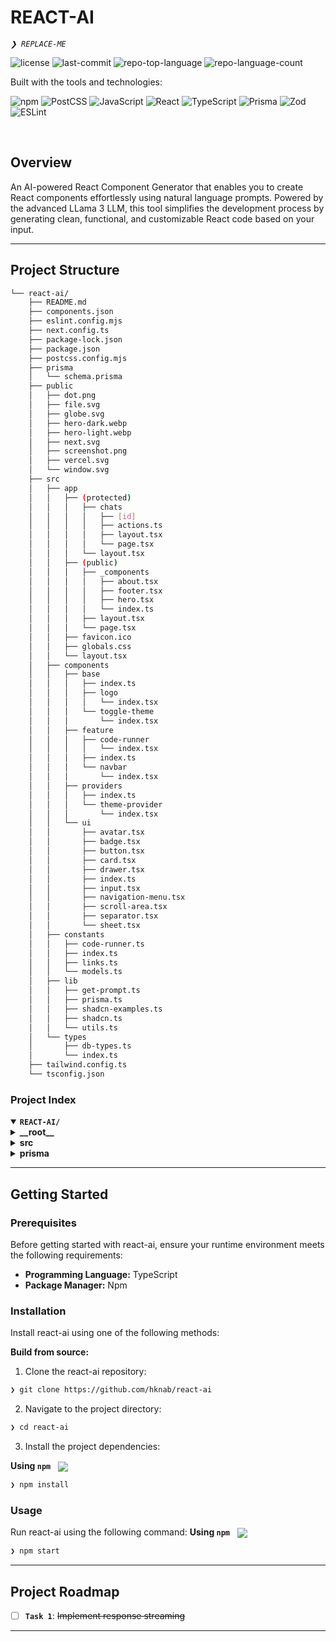 <div align="left" style="position: relative;">
<h1>REACT-AI</h1>
<p align="left">
	<em><code>❯ REPLACE-ME</code></em>
</p>
<p align="left">
	<img src="https://img.shields.io/github/license/hknab/react-ai?style=flat&logo=opensourceinitiative&logoColor=white&color=0080ff" alt="license">
	<img src="https://img.shields.io/github/last-commit/hknab/react-ai?style=flat&logo=git&logoColor=white&color=0080ff" alt="last-commit">
	<img src="https://img.shields.io/github/languages/top/hknab/react-ai?style=flat&color=0080ff" alt="repo-top-language">
	<img src="https://img.shields.io/github/languages/count/hknab/react-ai?style=flat&color=0080ff" alt="repo-language-count">
</p>
<p align="left">Built with the tools and technologies:</p>
<p align="left">
	<img src="https://img.shields.io/badge/npm-CB3837.svg?style=flat&logo=npm&logoColor=white" alt="npm">
	<img src="https://img.shields.io/badge/PostCSS-DD3A0A.svg?style=flat&logo=PostCSS&logoColor=white" alt="PostCSS">
	<img src="https://img.shields.io/badge/JavaScript-F7DF1E.svg?style=flat&logo=JavaScript&logoColor=black" alt="JavaScript">
	<img src="https://img.shields.io/badge/React-61DAFB.svg?style=flat&logo=React&logoColor=black" alt="React">
	<img src="https://img.shields.io/badge/TypeScript-3178C6.svg?style=flat&logo=TypeScript&logoColor=white" alt="TypeScript">
	<img src="https://img.shields.io/badge/Prisma-2D3748.svg?style=flat&logo=Prisma&logoColor=white" alt="Prisma">
	<img src="https://img.shields.io/badge/Zod-3E67B1.svg?style=flat&logo=Zod&logoColor=white" alt="Zod">
	<img src="https://img.shields.io/badge/ESLint-4B32C3.svg?style=flat&logo=ESLint&logoColor=white" alt="ESLint">
</p>
</div>
<br clear="right">

##  Overview

An AI-powered React Component Generator that enables you to create React components effortlessly using natural language prompts. Powered by the advanced LLama 3 LLM, this tool simplifies the development process by generating clean, functional, and customizable React code based on your input.

---


##  Project Structure

```sh
└── react-ai/
    ├── README.md
    ├── components.json
    ├── eslint.config.mjs
    ├── next.config.ts
    ├── package-lock.json
    ├── package.json
    ├── postcss.config.mjs
    ├── prisma
    │   └── schema.prisma
    ├── public
    │   ├── dot.png
    │   ├── file.svg
    │   ├── globe.svg
    │   ├── hero-dark.webp
    │   ├── hero-light.webp
    │   ├── next.svg
    │   ├── screenshot.png
    │   ├── vercel.svg
    │   └── window.svg
    ├── src
    │   ├── app
    │   │   ├── (protected)
    │   │   │   ├── chats
    │   │   │   │   ├── [id]
    │   │   │   │   ├── actions.ts
    │   │   │   │   ├── layout.tsx
    │   │   │   │   └── page.tsx
    │   │   │   └── layout.tsx
    │   │   ├── (public)
    │   │   │   ├── _components
    │   │   │   │   ├── about.tsx
    │   │   │   │   ├── footer.tsx
    │   │   │   │   ├── hero.tsx
    │   │   │   │   └── index.ts
    │   │   │   ├── layout.tsx
    │   │   │   └── page.tsx
    │   │   ├── favicon.ico
    │   │   ├── globals.css
    │   │   └── layout.tsx
    │   ├── components
    │   │   ├── base
    │   │   │   ├── index.ts
    │   │   │   ├── logo
    │   │   │   │   └── index.tsx
    │   │   │   └── toggle-theme
    │   │   │       └── index.tsx
    │   │   ├── feature
    │   │   │   ├── code-runner
    │   │   │   │   └── index.tsx
    │   │   │   ├── index.ts
    │   │   │   └── navbar
    │   │   │       └── index.tsx
    │   │   ├── providers
    │   │   │   ├── index.ts
    │   │   │   └── theme-provider
    │   │   │       └── index.tsx
    │   │   └── ui
    │   │       ├── avatar.tsx
    │   │       ├── badge.tsx
    │   │       ├── button.tsx
    │   │       ├── card.tsx
    │   │       ├── drawer.tsx
    │   │       ├── index.ts
    │   │       ├── input.tsx
    │   │       ├── navigation-menu.tsx
    │   │       ├── scroll-area.tsx
    │   │       ├── separator.tsx
    │   │       └── sheet.tsx
    │   ├── constants
    │   │   ├── code-runner.ts
    │   │   ├── index.ts
    │   │   ├── links.ts
    │   │   └── models.ts
    │   ├── lib
    │   │   ├── get-prompt.ts
    │   │   ├── prisma.ts
    │   │   ├── shadcn-examples.ts
    │   │   ├── shadcn.ts
    │   │   └── utils.ts
    │   └── types
    │       ├── db-types.ts
    │       └── index.ts
    ├── tailwind.config.ts
    └── tsconfig.json
```


###  Project Index
<details open>
	<summary><b><code>REACT-AI/</code></b></summary>
	<details> <!-- __root__ Submodule -->
		<summary><b>__root__</b></summary>
		<blockquote>
			<table>
			<tr>
				<td><b><a href='https://github.com/hknab/react-ai/blob/master/package-lock.json'>package-lock.json</a></b></td>
				<td><code>❯ REPLACE-ME</code></td>
			</tr>
			<tr>
				<td><b><a href='https://github.com/hknab/react-ai/blob/master/next.config.ts'>next.config.ts</a></b></td>
				<td><code>❯ REPLACE-ME</code></td>
			</tr>
			<tr>
				<td><b><a href='https://github.com/hknab/react-ai/blob/master/tsconfig.json'>tsconfig.json</a></b></td>
				<td><code>❯ REPLACE-ME</code></td>
			</tr>
			<tr>
				<td><b><a href='https://github.com/hknab/react-ai/blob/master/eslint.config.mjs'>eslint.config.mjs</a></b></td>
				<td><code>❯ REPLACE-ME</code></td>
			</tr>
			<tr>
				<td><b><a href='https://github.com/hknab/react-ai/blob/master/postcss.config.mjs'>postcss.config.mjs</a></b></td>
				<td><code>❯ REPLACE-ME</code></td>
			</tr>
			<tr>
				<td><b><a href='https://github.com/hknab/react-ai/blob/master/package.json'>package.json</a></b></td>
				<td><code>❯ REPLACE-ME</code></td>
			</tr>
			<tr>
				<td><b><a href='https://github.com/hknab/react-ai/blob/master/components.json'>components.json</a></b></td>
				<td><code>❯ REPLACE-ME</code></td>
			</tr>
			<tr>
				<td><b><a href='https://github.com/hknab/react-ai/blob/master/tailwind.config.ts'>tailwind.config.ts</a></b></td>
				<td><code>❯ REPLACE-ME</code></td>
			</tr>
			</table>
		</blockquote>
	</details>
	<details> <!-- src Submodule -->
		<summary><b>src</b></summary>
		<blockquote>
			<details>
				<summary><b>types</b></summary>
				<blockquote>
					<table>
					<tr>
						<td><b><a href='https://github.com/hknab/react-ai/blob/master/src/types/index.ts'>index.ts</a></b></td>
						<td><code>❯ REPLACE-ME</code></td>
					</tr>
					<tr>
						<td><b><a href='https://github.com/hknab/react-ai/blob/master/src/types/db-types.ts'>db-types.ts</a></b></td>
						<td><code>❯ REPLACE-ME</code></td>
					</tr>
					</table>
				</blockquote>
			</details>
			<details>
				<summary><b>lib</b></summary>
				<blockquote>
					<table>
					<tr>
						<td><b><a href='https://github.com/hknab/react-ai/blob/master/src/lib/get-prompt.ts'>get-prompt.ts</a></b></td>
						<td><code>❯ REPLACE-ME</code></td>
					</tr>
					<tr>
						<td><b><a href='https://github.com/hknab/react-ai/blob/master/src/lib/shadcn.ts'>shadcn.ts</a></b></td>
						<td><code>❯ REPLACE-ME</code></td>
					</tr>
					<tr>
						<td><b><a href='https://github.com/hknab/react-ai/blob/master/src/lib/utils.ts'>utils.ts</a></b></td>
						<td><code>❯ REPLACE-ME</code></td>
					</tr>
					<tr>
						<td><b><a href='https://github.com/hknab/react-ai/blob/master/src/lib/prisma.ts'>prisma.ts</a></b></td>
						<td><code>❯ REPLACE-ME</code></td>
					</tr>
					<tr>
						<td><b><a href='https://github.com/hknab/react-ai/blob/master/src/lib/shadcn-examples.ts'>shadcn-examples.ts</a></b></td>
						<td><code>❯ REPLACE-ME</code></td>
					</tr>
					</table>
				</blockquote>
			</details>
			<details>
				<summary><b>components</b></summary>
				<blockquote>
					<details>
						<summary><b>providers</b></summary>
						<blockquote>
							<table>
							<tr>
								<td><b><a href='https://github.com/hknab/react-ai/blob/master/src/components/providers/index.ts'>index.ts</a></b></td>
								<td><code>❯ REPLACE-ME</code></td>
							</tr>
							</table>
							<details>
								<summary><b>theme-provider</b></summary>
								<blockquote>
									<table>
									<tr>
										<td><b><a href='https://github.com/hknab/react-ai/blob/master/src/components/providers/theme-provider/index.tsx'>index.tsx</a></b></td>
										<td><code>❯ REPLACE-ME</code></td>
									</tr>
									</table>
								</blockquote>
							</details>
						</blockquote>
					</details>
					<details>
						<summary><b>base</b></summary>
						<blockquote>
							<table>
							<tr>
								<td><b><a href='https://github.com/hknab/react-ai/blob/master/src/components/base/index.ts'>index.ts</a></b></td>
								<td><code>❯ REPLACE-ME</code></td>
							</tr>
							</table>
							<details>
								<summary><b>toggle-theme</b></summary>
								<blockquote>
									<table>
									<tr>
										<td><b><a href='https://github.com/hknab/react-ai/blob/master/src/components/base/toggle-theme/index.tsx'>index.tsx</a></b></td>
										<td><code>❯ REPLACE-ME</code></td>
									</tr>
									</table>
								</blockquote>
							</details>
							<details>
								<summary><b>logo</b></summary>
								<blockquote>
									<table>
									<tr>
										<td><b><a href='https://github.com/hknab/react-ai/blob/master/src/components/base/logo/index.tsx'>index.tsx</a></b></td>
										<td><code>❯ REPLACE-ME</code></td>
									</tr>
									</table>
								</blockquote>
							</details>
						</blockquote>
					</details>
					<details>
						<summary><b>feature</b></summary>
						<blockquote>
							<table>
							<tr>
								<td><b><a href='https://github.com/hknab/react-ai/blob/master/src/components/feature/index.ts'>index.ts</a></b></td>
								<td><code>❯ REPLACE-ME</code></td>
							</tr>
							</table>
							<details>
								<summary><b>code-runner</b></summary>
								<blockquote>
									<table>
									<tr>
										<td><b><a href='https://github.com/hknab/react-ai/blob/master/src/components/feature/code-runner/index.tsx'>index.tsx</a></b></td>
										<td><code>❯ REPLACE-ME</code></td>
									</tr>
									</table>
								</blockquote>
							</details>
							<details>
								<summary><b>navbar</b></summary>
								<blockquote>
									<table>
									<tr>
										<td><b><a href='https://github.com/hknab/react-ai/blob/master/src/components/feature/navbar/index.tsx'>index.tsx</a></b></td>
										<td><code>❯ REPLACE-ME</code></td>
									</tr>
									</table>
								</blockquote>
							</details>
						</blockquote>
					</details>
					<details>
						<summary><b>ui</b></summary>
						<blockquote>
							<table>
							<tr>
								<td><b><a href='https://github.com/hknab/react-ai/blob/master/src/components/ui/sheet.tsx'>sheet.tsx</a></b></td>
								<td><code>❯ REPLACE-ME</code></td>
							</tr>
							<tr>
								<td><b><a href='https://github.com/hknab/react-ai/blob/master/src/components/ui/badge.tsx'>badge.tsx</a></b></td>
								<td><code>❯ REPLACE-ME</code></td>
							</tr>
							<tr>
								<td><b><a href='https://github.com/hknab/react-ai/blob/master/src/components/ui/scroll-area.tsx'>scroll-area.tsx</a></b></td>
								<td><code>❯ REPLACE-ME</code></td>
							</tr>
							<tr>
								<td><b><a href='https://github.com/hknab/react-ai/blob/master/src/components/ui/input.tsx'>input.tsx</a></b></td>
								<td><code>❯ REPLACE-ME</code></td>
							</tr>
							<tr>
								<td><b><a href='https://github.com/hknab/react-ai/blob/master/src/components/ui/separator.tsx'>separator.tsx</a></b></td>
								<td><code>❯ REPLACE-ME</code></td>
							</tr>
							<tr>
								<td><b><a href='https://github.com/hknab/react-ai/blob/master/src/components/ui/index.ts'>index.ts</a></b></td>
								<td><code>❯ REPLACE-ME</code></td>
							</tr>
							<tr>
								<td><b><a href='https://github.com/hknab/react-ai/blob/master/src/components/ui/button.tsx'>button.tsx</a></b></td>
								<td><code>❯ REPLACE-ME</code></td>
							</tr>
							<tr>
								<td><b><a href='https://github.com/hknab/react-ai/blob/master/src/components/ui/drawer.tsx'>drawer.tsx</a></b></td>
								<td><code>❯ REPLACE-ME</code></td>
							</tr>
							<tr>
								<td><b><a href='https://github.com/hknab/react-ai/blob/master/src/components/ui/navigation-menu.tsx'>navigation-menu.tsx</a></b></td>
								<td><code>❯ REPLACE-ME</code></td>
							</tr>
							<tr>
								<td><b><a href='https://github.com/hknab/react-ai/blob/master/src/components/ui/avatar.tsx'>avatar.tsx</a></b></td>
								<td><code>❯ REPLACE-ME</code></td>
							</tr>
							<tr>
								<td><b><a href='https://github.com/hknab/react-ai/blob/master/src/components/ui/card.tsx'>card.tsx</a></b></td>
								<td><code>❯ REPLACE-ME</code></td>
							</tr>
							</table>
						</blockquote>
					</details>
				</blockquote>
			</details>
			<details>
				<summary><b>constants</b></summary>
				<blockquote>
					<table>
					<tr>
						<td><b><a href='https://github.com/hknab/react-ai/blob/master/src/constants/models.ts'>models.ts</a></b></td>
						<td><code>❯ REPLACE-ME</code></td>
					</tr>
					<tr>
						<td><b><a href='https://github.com/hknab/react-ai/blob/master/src/constants/index.ts'>index.ts</a></b></td>
						<td><code>❯ REPLACE-ME</code></td>
					</tr>
					<tr>
						<td><b><a href='https://github.com/hknab/react-ai/blob/master/src/constants/links.ts'>links.ts</a></b></td>
						<td><code>❯ REPLACE-ME</code></td>
					</tr>
					<tr>
						<td><b><a href='https://github.com/hknab/react-ai/blob/master/src/constants/code-runner.ts'>code-runner.ts</a></b></td>
						<td><code>❯ REPLACE-ME</code></td>
					</tr>
					</table>
				</blockquote>
			</details>
			<details>
				<summary><b>app</b></summary>
				<blockquote>
					<table>
					<tr>
						<td><b><a href='https://github.com/hknab/react-ai/blob/master/src/app/layout.tsx'>layout.tsx</a></b></td>
						<td><code>❯ REPLACE-ME</code></td>
					</tr>
					<tr>
						<td><b><a href='https://github.com/hknab/react-ai/blob/master/src/app/globals.css'>globals.css</a></b></td>
						<td><code>❯ REPLACE-ME</code></td>
					</tr>
					</table>
					<details>
						<summary><b>(public)</b></summary>
						<blockquote>
							<table>
							<tr>
								<td><b><a href='https://github.com/hknab/react-ai/blob/master/src/app/(public)/layout.tsx'>layout.tsx</a></b></td>
								<td><code>❯ REPLACE-ME</code></td>
							</tr>
							<tr>
								<td><b><a href='https://github.com/hknab/react-ai/blob/master/src/app/(public)/page.tsx'>page.tsx</a></b></td>
								<td><code>❯ REPLACE-ME</code></td>
							</tr>
							</table>
							<details>
								<summary><b>_components</b></summary>
								<blockquote>
									<table>
									<tr>
										<td><b><a href='https://github.com/hknab/react-ai/blob/master/src/app/(public)/_components/footer.tsx'>footer.tsx</a></b></td>
										<td><code>❯ REPLACE-ME</code></td>
									</tr>
									<tr>
										<td><b><a href='https://github.com/hknab/react-ai/blob/master/src/app/(public)/_components/index.ts'>index.ts</a></b></td>
										<td><code>❯ REPLACE-ME</code></td>
									</tr>
									<tr>
										<td><b><a href='https://github.com/hknab/react-ai/blob/master/src/app/(public)/_components/hero.tsx'>hero.tsx</a></b></td>
										<td><code>❯ REPLACE-ME</code></td>
									</tr>
									<tr>
										<td><b><a href='https://github.com/hknab/react-ai/blob/master/src/app/(public)/_components/about.tsx'>about.tsx</a></b></td>
										<td><code>❯ REPLACE-ME</code></td>
									</tr>
									</table>
								</blockquote>
							</details>
						</blockquote>
					</details>
					<details>
						<summary><b>(protected)</b></summary>
						<blockquote>
							<table>
							<tr>
								<td><b><a href='https://github.com/hknab/react-ai/blob/master/src/app/(protected)/layout.tsx'>layout.tsx</a></b></td>
								<td><code>❯ REPLACE-ME</code></td>
							</tr>
							</table>
							<details>
								<summary><b>chats</b></summary>
								<blockquote>
									<table>
									<tr>
										<td><b><a href='https://github.com/hknab/react-ai/blob/master/src/app/(protected)/chats/layout.tsx'>layout.tsx</a></b></td>
										<td><code>❯ REPLACE-ME</code></td>
									</tr>
									<tr>
										<td><b><a href='https://github.com/hknab/react-ai/blob/master/src/app/(protected)/chats/page.tsx'>page.tsx</a></b></td>
										<td><code>❯ REPLACE-ME</code></td>
									</tr>
									<tr>
										<td><b><a href='https://github.com/hknab/react-ai/blob/master/src/app/(protected)/chats/actions.ts'>actions.ts</a></b></td>
										<td><code>❯ REPLACE-ME</code></td>
									</tr>
									</table>
									<details>
										<summary><b>[id]</b></summary>
										<blockquote>
											<table>
											<tr>
												<td><b><a href='https://github.com/hknab/react-ai/blob/master/src/app/(protected)/chats/[id]/page.client.tsx'>page.client.tsx</a></b></td>
												<td><code>❯ REPLACE-ME</code></td>
											</tr>
											<tr>
												<td><b><a href='https://github.com/hknab/react-ai/blob/master/src/app/(protected)/chats/[id]/error.tsx'>error.tsx</a></b></td>
												<td><code>❯ REPLACE-ME</code></td>
											</tr>
											<tr>
												<td><b><a href='https://github.com/hknab/react-ai/blob/master/src/app/(protected)/chats/[id]/page.tsx'>page.tsx</a></b></td>
												<td><code>❯ REPLACE-ME</code></td>
											</tr>
											</table>
											<details>
												<summary><b>_utils</b></summary>
												<blockquote>
													<table>
													<tr>
														<td><b><a href='https://github.com/hknab/react-ai/blob/master/src/app/(protected)/chats/[id]/_utils/get-first-code-block.ts'>get-first-code-block.ts</a></b></td>
														<td><code>❯ REPLACE-ME</code></td>
													</tr>
													<tr>
														<td><b><a href='https://github.com/hknab/react-ai/blob/master/src/app/(protected)/chats/[id]/_utils/index.ts'>index.ts</a></b></td>
														<td><code>❯ REPLACE-ME</code></td>
													</tr>
													<tr>
														<td><b><a href='https://github.com/hknab/react-ai/blob/master/src/app/(protected)/chats/[id]/_utils/extract-all-code-blocks.ts'>extract-all-code-blocks.ts</a></b></td>
														<td><code>❯ REPLACE-ME</code></td>
													</tr>
													</table>
												</blockquote>
											</details>
											<details>
												<summary><b>_components</b></summary>
												<blockquote>
													<table>
													<tr>
														<td><b><a href='https://github.com/hknab/react-ai/blob/master/src/app/(protected)/chats/[id]/_components/code-loading.tsx'>code-loading.tsx</a></b></td>
														<td><code>❯ REPLACE-ME</code></td>
													</tr>
													<tr>
														<td><b><a href='https://github.com/hknab/react-ai/blob/master/src/app/(protected)/chats/[id]/_components/prompt-input.tsx'>prompt-input.tsx</a></b></td>
														<td><code>❯ REPLACE-ME</code></td>
													</tr>
													<tr>
														<td><b><a href='https://github.com/hknab/react-ai/blob/master/src/app/(protected)/chats/[id]/_components/index.ts'>index.ts</a></b></td>
														<td><code>❯ REPLACE-ME</code></td>
													</tr>
													<tr>
														<td><b><a href='https://github.com/hknab/react-ai/blob/master/src/app/(protected)/chats/[id]/_components/messages.tsx'>messages.tsx</a></b></td>
														<td><code>❯ REPLACE-ME</code></td>
													</tr>
													</table>
												</blockquote>
											</details>
										</blockquote>
									</details>
								</blockquote>
							</details>
						</blockquote>
					</details>
				</blockquote>
			</details>
		</blockquote>
	</details>
	<details> <!-- prisma Submodule -->
		<summary><b>prisma</b></summary>
		<blockquote>
			<table>
			<tr>
				<td><b><a href='https://github.com/hknab/react-ai/blob/master/prisma/schema.prisma'>schema.prisma</a></b></td>
				<td><code>❯ REPLACE-ME</code></td>
			</tr>
			</table>
		</blockquote>
	</details>
</details>

---
##  Getting Started

###  Prerequisites

Before getting started with react-ai, ensure your runtime environment meets the following requirements:

- **Programming Language:** TypeScript
- **Package Manager:** Npm


###  Installation

Install react-ai using one of the following methods:

**Build from source:**

1. Clone the react-ai repository:
```sh
❯ git clone https://github.com/hknab/react-ai
```

2. Navigate to the project directory:
```sh
❯ cd react-ai
```

3. Install the project dependencies:


**Using `npm`** &nbsp; [<img align="center" src="https://img.shields.io/badge/npm-CB3837.svg?style={badge_style}&logo=npm&logoColor=white" />](https://www.npmjs.com/)

```sh
❯ npm install
```




###  Usage
Run react-ai using the following command:
**Using `npm`** &nbsp; [<img align="center" src="https://img.shields.io/badge/npm-CB3837.svg?style={badge_style}&logo=npm&logoColor=white" />](https://www.npmjs.com/)

```sh
❯ npm start
```



---
##  Project Roadmap

- [ ] **`Task 1`**: <strike>Implement response streaming</strike>

---
